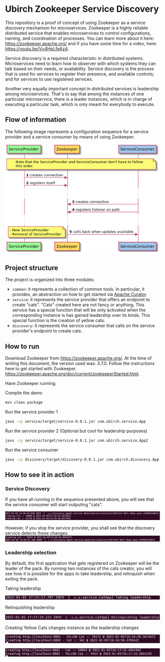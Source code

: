 # Ubirch Zookeeper Service Discovery

This repository is a proof of concept of using Zookeeper as a service discovery mechanism for microservices. Zookeeper is a highly reliable distributed service that enables microservices to control configurations, naming, and coordination of processes. You can learn more about it here:  https://zookeeper.apache.org/ and if you have some time for a video, here: https://youtu.be/Vv4HpLfqAz4.

Service discovery is a required characteristic in distributed systems. Microservices need to learn how to observer with which systems they can talk based on their needs, or availability. Service discovery is the process that is used for services to register their presence, and available controls; and for services to use registered services. 

Another very equally important concept in distributed services is leadership among microservices. That's to say that among the instances of one particular microservice, there is a leader instances, which is in charge of executing a particular task, which is only meant for everybody to execute.

## Flow of information

The following image represents a configuration sequence for a service provider and a service consumer by means of using Zookeeper.

![Sequence](assets/sequence.png)

## Project structure

The project is organized into three modules:

* `common`: it represents a collection of common tools. In particular, it provides, an abstraction on how to get started via [Apache Curator](https://curator.apache.org/).
* `service`: it represents the service provider that offers an endpoint to create "cats". "Cats" created here are not fancy or anything. This service has a special function that will be only activated when the corresponding instance is has gained leadership over its kinds. This special function is the creation of yellow cats.
* `discovery`: it represents the service consumer that calls on the service provider's endpoint to create cats.

## How to run

Download Zookeeper from https://zookeeper.apache.org/. At the time of writing this document, the version used was: 3.7.0. Follow the instructions here to get started with Zookeeper. https://zookeeper.apache.org/doc/current/zookeeperStarted.html.

Have Zookeeper running.

Compile the demo
```bash
mvn clean package
```

Run the service provider 1
```bash
java -cp service/target/service-0.0.1.jar com.ubirch.service.App
```

Run the service provider 2 (Optional but cool for leadership purposes) 
```bash
java -cp service/target/service-0.0.1.jar com.ubirch.service.App2
```

Run the service consumer
```bash
java -cp discovery/target/discovery-0.0.1.jar com.ubirch.discovery.App
```

## How to see it in action

### Service Discovery

If you have all running in the sequence presented above, you will see that the service consumer will start outputing "cats".

![Cats Creation](assets/cat_creation.png)

However, if you stop the service provider, you shall see that the discovery service detects these changes.
![Cat service gone](assets/cat_service_gone.png)

### Leadership selection

By default, the first application that gets registered on Zookeeper will be the leader of the pack. By running two instances of the cats creator, you will see how it is possible for the apps to take leadership, and relinquish when exiting the pack. 

Taking leadership

![Taking leadership](assets/taking_leadership.png)

Relinquishing leadership

![Relinquishing leadership](assets/relinquish_leadership.png)

Creating Yellow Cats changes instance as the leadership changes

![Leadership on app with port 8081](assets/leadership_on_8081.png)

![Leadership on app with port 8082](assets/leadership_on_8082.png)
